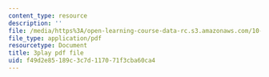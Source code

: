 ```yaml
---
content_type: resource
description: ''
file: /media/https%3A/open-learning-course-data-rc.s3.amazonaws.com/10-34-numerical-methods-applied-to-chemical-engineering-fall-2015/f49d2e85189c3c7d117071f3cba60ca4_w9GJyvkHbNM.pdf
file_type: application/pdf
resourcetype: Document
title: 3play pdf file
uid: f49d2e85-189c-3c7d-1170-71f3cba60ca4
---
```

